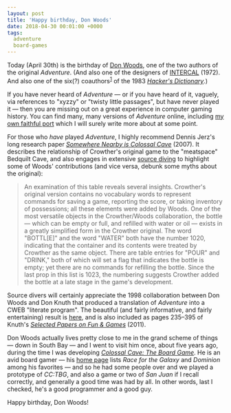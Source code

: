 ```yaml
---
layout: post
title: 'Happy birthday, Don Woods'
date: 2018-04-30 00:01:00 +0000
tags:
  adventure
  board-games
---
```


Today (April 30th) is the birthday of [Don Woods](https://en.wikipedia.org/wiki/Don_Woods_(programmer)),
one of the two authors of the original _Adventure_. (And also one of the designers of [INTERCAL](https://en.wikipedia.org/wiki/INTERCAL) (1972).
And also one of the six(?) coauthors<sup>[1](http://www.catb.org/~esr/jargon/html/revision-history.html)</sup> of the 1983
[_Hacker's Dictionary_](https://amzn.to/2Vz0vmM).)

If you have never heard of _Adventure_ — or if you have heard of it, vaguely, via references to
"xyzzy" or "twisty little passages", but have never played it — then you are missing out on a great
experience in computer gaming history. You can find many, many versions of _Adventure_ online, including
[my own faithful port](http://quuxplusone.github.io/Advent/) which I will surely write more about at
some point.

For those who *have* played _Adventure_, I highly recommend Dennis Jerz's long research paper
[_Somewhere Nearby is Colossal Cave_](http://www.digitalhumanities.org/dhq/vol/001/2/000009/000009.html) (2007).
It describes the relationship of Crowther's original game to the "meatspace" Bedquilt Cave, and also engages
in extensive [source diving](https://nethackwiki.com/wiki/Source_diving) to highlight some of Woods' contributions
(and vice versa, debunk some myths about the original):

> An examination of this table reveals several insights. Crowther's original version contains no vocabulary
> words to represent commands for saving a game, reporting the score, or taking inventory of possessions;
> all these elements were added by Woods. One of the most versatile objects in the Crowther/Woods collaboration,
> the bottle — which can be empty or full, and refilled with water or oil — exists in a greatly simplified form
> in the Crowther original. The word "BOTTL[E]" and the word "WATER" both have the number 1020, indicating that
> the container and its contents were treated by Crowther as the same object. There are table entries for "POUR"
> and "DRINK," both of which will set a flag that indicates the bottle is empty; yet there are no commands for
> refilling the bottle. Since the last prop in this list is 1023, the numbering suggests Crowther added the
> bottle at a late stage in the game's development.

Source divers will certainly appreciate the 1998 collaboration between Don Woods and Don Knuth that produced a
translation of _Adventure_ into a CWEB "literate program". The beautiful (and fairly informative, and fairly
entertaining) result is [here](http://literateprogramming.com/adventure.pdf), and is also included as pages
235–395 of Knuth's [_Selected Papers on Fun & Games_](https://amzn.to/2RhoZTb) (2011).

Don Woods actually lives pretty close to me in the grand scheme of things — down in South Bay — and I went
to visit him once, about five years ago, during the time I was developing [_Colossal Cave: The Board Game_](https://amzn.to/2Ryo1kA).
He is an avid board gamer — his [home page](http://www.icynic.com/~don/) lists _Race for the Galaxy_
and _Dominion_ among his favorites — and so he had some people over and we played a prototype of _CC:TBG_,
and also a game or two of _San Juan_ if I recall correctly, and generally a good time was had by all.
In other words, last I checked, he's a good programmer and a good guy.

Happy birthday, Don Woods!
